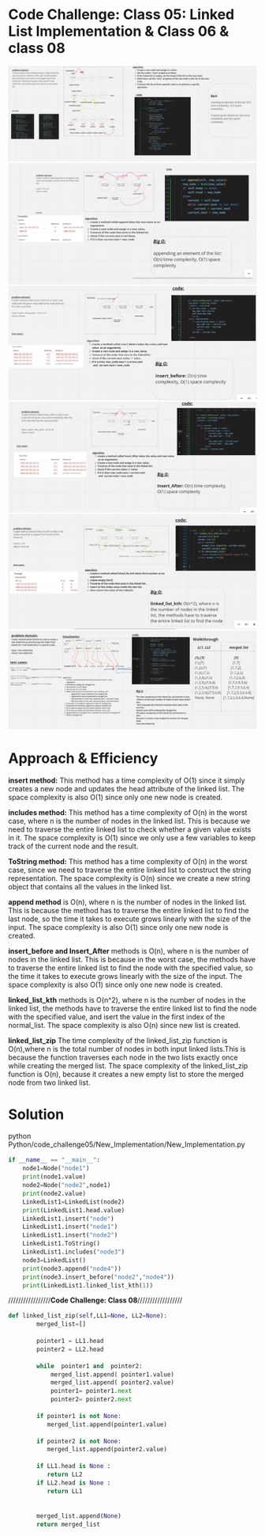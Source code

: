 # Code Challenge: Class 05: Linked List Implementation & Class 06 & class 08

![img5](../code_challenge05/image/nodes.png)
![img5_1](../code_challenge05/image/append.png)
![img5_2](../code_challenge05/image/insert_before.png)
![img5_3](../code_challenge05/image/insert_after.png)
![img5_4](../code_challenge05/image/linked_list_kth.png)
![img5_5](../code_challenge05/image/linked_list_zip.png)



# Approach & Efficiency
**insert method:** This method has a time complexity of O(1) since it simply creates a new node and updates the head attribute of the linked list. The space complexity is also O(1) since only one new node is created.

**includes method:** This method has a time complexity of O(n) in the worst case, where n is the number of nodes in the linked list. This is because we need to traverse the entire linked list to check whether a given value exists in it. The space complexity is O(1) since we only use a few variables to keep track of the current node and the result.

**ToString method:** This method has a time complexity of O(n) in the worst case, since we need to traverse the entire linked list to construct the string representation. The space complexity is O(n) since we create a new string object that contains all the values in the linked list.

**append method** is O(n), where n is the number of nodes in the linked list. This is because the method has to traverse the entire linked list to find the last node, so the time it takes to execute grows linearly with the size of the input. The space complexity is also O(1) since only one new node is created.

**insert_before and Insert_After** methods is O(n), where n is the number of nodes in the linked list. This is because in the worst case, the methods have to traverse the entire linked list to find the node with the specified value, so the time it takes to execute grows linearly with the size of the input. The space complexity is also O(1) since only one new node is created.

**linked_list_kth** methods is O(n^2), where n is the number of nodes in the linked list, the methods have to traverse the entire linked list to find the node with the specified value, and isert the value in the first index of the normal_list. The space complexity is also O(n) since new list is created.

**linked_list_zip** The time complexity of the linked_list_zip function is O(n),where n is the total number of nodes in both input linked lists.This is because the function traverses each node in the two lists exactly once while creating the merged list.
The space complexity of the linked_list_zip function is O(n), because it creates a new empty list to store the merged node 
from two linked list.

# Solution
python Python/code_challenge05/New_Implementation/New_Implementation.py

```python
if __name__ == "__main__":
    node1=Node("node1")
    print(node1.value)
    node2=Node("node2",node1)
    print(node2.value)
    LinkedList1=LinkedList(node2)
    print(LinkedList1.head.value)
    LinkedList1.insert("node")
    LinkedList1.insert("node1")
    LinkedList1.insert("node2")
    LinkedList1.ToString()
    LinkedList1.includes("node3")
    node3=LinkedList()
    print(node3.append("node4"))
    print(node3.insert_before("node2","node4"))
    print(LinkedList1.linked_list_kth(1))
```

/////////////////**Code Challenge: Class 08**//////////////////

```python
def linked_list_zip(self,LL1=None, LL2=None):
        merged_list=[]

        pointer1 = LL1.head
        pointer2 = LL2.head

        while  pointer1 and  pointer2:
            merged_list.append( pointer1.value)
            merged_list.append( pointer2.value)
            pointer1= pointer1.next
            pointer2= pointer2.next

        if pointer1 is not None:
           merged_list.append(pointer1.value)

        if pointer2 is not None:
           merged_list.append(pointer2.value)
           
        if LL1.head is None :
           return LL2
        if LL2.head is None :
           return LL1
        
               
        merged_list.append(None)
        return merged_list

```








